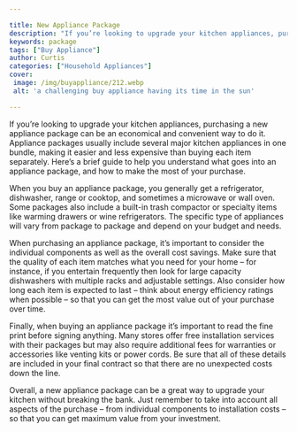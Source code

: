```yaml
---

title: New Appliance Package
description: "If you’re looking to upgrade your kitchen appliances, purchasing a new appliance package can be an economical and convenient way t...continue on"
keywords: package
tags: ["Buy Appliance"]
author: Curtis
categories: ["Household Appliances"]
cover: 
 image: /img/buyappliance/212.webp
 alt: 'a challenging buy appliance having its time in the sun'

---
```


If you’re looking to upgrade your kitchen appliances, purchasing a new appliance package can be an economical and convenient way to do it. Appliance packages usually include several major kitchen appliances in one bundle, making it easier and less expensive than buying each item separately. Here’s a brief guide to help you understand what goes into an appliance package, and how to make the most of your purchase. 

When you buy an appliance package, you generally get a refrigerator, dishwasher, range or cooktop, and sometimes a microwave or wall oven. Some packages also include a built-in trash compactor or specialty items like warming drawers or wine refrigerators. The specific type of appliances will vary from package to package and depend on your budget and needs. 

When purchasing an appliance package, it’s important to consider the individual components as well as the overall cost savings. Make sure that the quality of each item matches what you need for your home – for instance, if you entertain frequently then look for large capacity dishwashers with multiple racks and adjustable settings. Also consider how long each item is expected to last – think about energy efficiency ratings when possible – so that you can get the most value out of your purchase over time. 

Finally, when buying an appliance package it’s important to read the fine print before signing anything. Many stores offer free installation services with their packages but may also require additional fees for warranties or accessories like venting kits or power cords. Be sure that all of these details are included in your final contract so that there are no unexpected costs down the line. 

Overall, a new appliance package can be a great way to upgrade your kitchen without breaking the bank. Just remember to take into account all aspects of the purchase – from individual components to installation costs – so that you can get maximum value from your investment.
